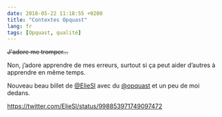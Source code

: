 ```yaml
---
date: 2018-05-22 11:18:55 +0200
title: "Contextes Opquast"
lang: fr
tags: [Opquast, qualité]
---
```


<del>J'adore me tromper…</del>

Non, j’adore apprendre de mes erreurs, surtout si ça peut aider d’autres à apprendre en même temps.

Nouveau beau billet de [@ElieSl](https://twitter.com/ElieSl/) avec du [@opquast](https://twitter.com/opquast/) et un peu de moi dedans.

https://twitter.com/ElieSl/status/998853971749097472
